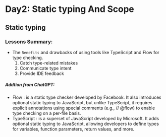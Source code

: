 # Day2: Static typing And Scope
## Static typing
### Lessons Summary:
 - The `Benefits` and drawbacks of using tools like TypeScript and Flow for type checking.
    1. Catch type-related mistakes
    2. Communicate type intent
    3. Provide IDE feedback
 ##### Addtion from ChatGPT:
- Flow : is a static type checker developed by Facebook. It also introduces optional static typing to JavaScript, but unlike TypeScript, it requires explicit annotations using special comments (e.g., // @flow) to enable type checking on a per-file basis.
- TypeScript : is a superset of JavaScript developed by Microsoft. It adds optional static typing to JavaScript, allowing developers to define types for variables, function parameters, return values, and more.
